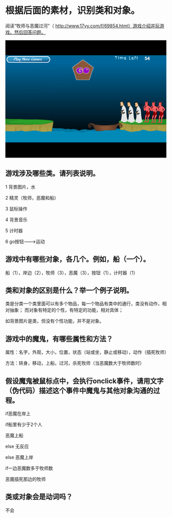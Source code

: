 # 根据后面的素材，识别类和对象。 
  阅读“牧师与恶魔过河”（ http://www.17yy.com/f/69854.html）游戏介绍并玩游戏。然后回答问题。

  ![](https://github.com/utaZ/zwr-homework/blob/gh-pages/images/捕获2.PNG)

## 游戏涉及哪些类。请列表说明。
1 背景图片，水

2 精灵（牧师，恶魔和船）

3 鼠标操作

4 背景音乐

5 计时器

6 go按钮———>运动

## 游戏中有哪些对象，各几个。例如，船（一个）。

船（1），岸边（2），牧师（3），恶魔（3），按钮（1），计时器（1）

## 类和对象的区别是什么？举一个例子说明。

类是分类一个类里面可以有多个物品，每一个物品有类中的通行，类没有动作，相对抽象； 
而对象有特定的个性，有特定的功能，相对具体；

如背景图片是类，但没有个性功能，并不是对象。

## 游戏中的魔鬼，有哪些属性和方法？ 

属性：名字，外观，大小，位置，状态（站或坐，静止或移动），动作（插死牧师）

方法：转身，移动，上船，过河，杀死牧师（当恶魔数大于牧师数时）

## 假设魔鬼被鼠标点中，会执行onclick事件，请用文字 （伪代码）描述这个事件中魔鬼与其他对象沟通的过程。

if恶魔在岸上 

 if船里有少于2个人

  恶魔上船

 else 无反应

else 恶魔上岸

if一边恶魔数多于牧师数

 恶魔插死那边的牧师

## 类或对象会是动词吗？

不会